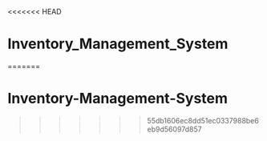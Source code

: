 <<<<<<< HEAD
# Inventory_Management_System
=======
# Inventory-Management-System
>>>>>>> 55db1606ec8dd51ec0337988be6eb9d56097d857
